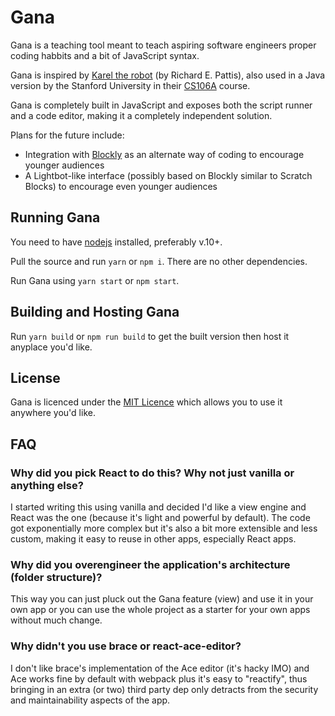 # Gana

Gana is a teaching tool meant to teach aspiring software engineers proper coding habbits and a bit of JavaScript syntax.

Gana is inspired by [Karel the robot](http://karel.sourceforge.net/) (by Richard E. Pattis), also used in a Java version by the Stanford University in their [CS106A](https://www.youtube.com/playlist?list=PLFE2A69D0EA1C22B3) course.

Gana is completely built in JavaScript and exposes both the script runner and a code editor, making it a completely independent solution.

Plans for the future include:

- Integration with [Blockly](https://developers.google.com/blockly/) as an alternate way of coding to encourage younger audiences
- A Lightbot-like interface (possibly based on Blockly similar to Scratch Blocks) to encourage even younger audiences

## Running Gana

You need to have [nodejs](https://nodejs.org/) installed, preferably v.10+.

Pull the source and run `yarn` or `npm i`. There are no other dependencies.

Run Gana using `yarn start` or `npm start`.

## Building and Hosting Gana

Run `yarn build` or `npm run build` to get the built version then host it anyplace you'd like.

## License

Gana is licenced under the [MIT Licence](https://opensource.org/licenses/MIT) which allows you to use it anywhere you'd like.

## FAQ

### Why did you pick React to do this? Why not just vanilla or anything else?

I started writing this using vanilla and decided I'd like a view engine and React was the one (because it's light and powerful by default). The code got exponentially more complex but it's also a bit more extensible and less custom, making it easy to reuse in other apps, especially React apps.

### Why did you overengineer the application's architecture (folder structure)?

This way you can just pluck out the Gana feature (view) and use it in your own app or you can use the whole project as a starter for your own apps without much change.

### Why didn't you use brace or react-ace-editor?

I don't like brace's implementation of the Ace editor (it's hacky IMO) and Ace works fine by default with webpack plus it's easy to "reactify", thus bringing in an extra (or two) third party dep only detracts from the security and maintainability aspects of the app.

